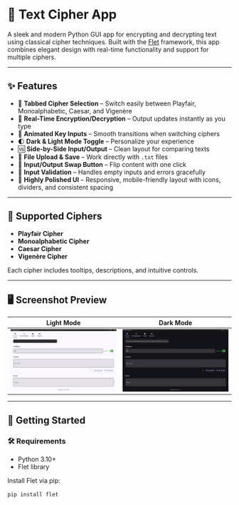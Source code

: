 # 🔐 Text Cipher App

A sleek and modern Python GUI app for encrypting and decrypting text using classical cipher techniques. Built with the [Flet](https://flet.dev/) framework, this app combines elegant design with real-time functionality and support for multiple ciphers.

---

## ✨ Features

- 📑 **Tabbed Cipher Selection** – Switch easily between Playfair, Monoalphabetic, Caesar, and Vigenère
- 📝 **Real-Time Encryption/Decryption** – Output updates instantly as you type
- 🔑 **Animated Key Inputs** – Smooth transitions when switching ciphers
- 🌓 **Dark & Light Mode Toggle** – Personalize your experience
- 🆚 **Side-by-Side Input/Output** – Clean layout for comparing texts
- 📂 **File Upload & Save** – Work directly with `.txt` files
- 🔄 **Input/Output Swap Button** – Flip content with one click
- 🛑 **Input Validation** – Handles empty inputs and errors gracefully
- 🧽 **Highly Polished UI** – Responsive, mobile-friendly layout with icons, dividers, and consistent spacing

---

## 🧠 Supported Ciphers

- **Playfair Cipher**  
- **Monoalphabetic Cipher**  
- **Caesar Cipher**  
- **Vigenère Cipher**

Each cipher includes tooltips, descriptions, and intuitive controls.

---

## 🖥️ Screenshot Preview

| Light Mode | Dark Mode |
|------------|-----------|
| ![Light UI](screenshots/light_mode.png) | ![Dark UI](screenshots/dark_mode.png) |

---

## 🚀 Getting Started

### 🛠 Requirements

- Python 3.10+
- Flet library

Install Flet via pip:

```bash
pip install flet
